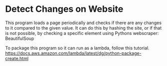 # Detect Changes on Website
This program loads a page periodically and checks if there are any changes to it compared to the given value.
It can do this by hashing the site, or if that is not possible, by checking a specific element using Pythons webscraper: BeautifulSoup 

To package this program so it can run as a lambda, follow this tutorial.
https://docs.aws.amazon.com/lambda/latest/dg/python-package-create.html 